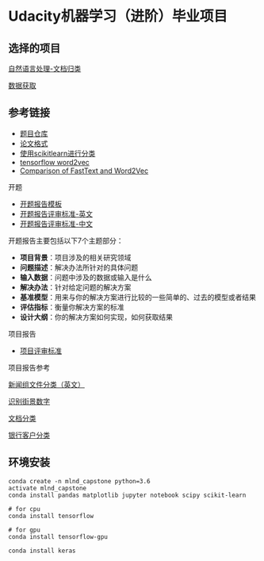 # Udacity机器学习（进阶）毕业项目

## 选择的项目

[自然语言处理-文档归类](https://github.com/nd009/capstone/tree/master/document_classification)

[数据获取](http://scikit-learn.org/stable/datasets/twenty_newsgroups.html)

## 参考链接

- [题目仓库](https://github.com/nd009/capstone)
- [论文格式](https://jingyan.baidu.com/article/a948d65166e7880a2dcd2ebd.html)
- [使用scikitlearn进行分类](http://scikit-learn.org/stable/auto_examples/text/document_classification_20newsgroups.html)
- [tensorflow word2vec](https://github.com/tensorflow/tensorflow/blob/master/tensorflow/examples/tutorials/word2vec/word2vec_basic.py)
- [Comparison of FastText and Word2Vec](http://nbviewer.jupyter.org/github/jayantj/gensim/blob/683720515165a332baed8a2a46b6711cefd2d739/docs/notebooks/Word2Vec_FastText_Comparison.ipynb)

开题

- [开题报告模板](https://github.com/nd009/capstone/blob/master/capstone_proposal_template.md)
- [开题报告评审标准-英文](https://review.udacity.com/#!/rubrics/410/view)
- [开题报告评审标准-中文](https://review.udacity.com/#!/rubrics/484/view)

开题报告主要包括以下7个主题部分：

- **项目背景**：项目涉及的相关研究领域
- **问题描述**：解决办法所针对的具体问题
- **输入数据**：问题中涉及的数据或输入是什么
- **解决办法**：针对给定问题的解决方案
- **基准模型**：用来与你的解决方案进行比较的一些简单的、过去的模型或者结果
- **评估指标**：衡量你解决方案的标准
- **设计大纲**：你的解决方案如何实现，如何获取结果

项目报告

- [项目评审标准](https://review.udacity.com/#!/rubrics/273/view)

项目报告参考

[新闻组文件分类（英文）](http://cn-static.udacity.com/mlnd/Capstone_Poject_Sample01.pdf)

[识别街景数字](https://github.com/nd009/capstone/blob/master/report-example-1.pdf)

[文档分类](https://github.com/nd009/capstone/blob/master/report-example-2.pdf)

[银行客户分类](https://github.com/nd009/capstone/blob/master/report-example-3.pdf)

## 环境安装

```shell
conda create -n mlnd_capstone python=3.6
activate mlnd_capstone
conda install pandas matplotlib jupyter notebook scipy scikit-learn

# for cpu
conda install tensorflow

# for gpu
conda install tensorflow-gpu

conda install keras
```